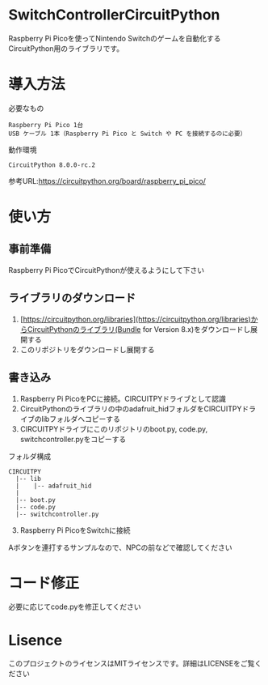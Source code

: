 # SwitchControllerCircuitPython

Raspberry Pi Picoを使ってNintendo Switchのゲームを自動化するCircuitPython用のライブラリです。

# 導入方法

必要なもの

    Raspberry Pi Pico 1台
    USB ケーブル 1本（Raspberry Pi Pico と Switch や PC を接続するのに必要）

動作環境

    CircuitPython 8.0.0-rc.2


参考URL:https://circuitpython.org/board/raspberry_pi_pico/

# 使い方

## 事前準備

Raspberry Pi PicoでCircuitPythonが使えるようにして下さい

## ライブラリのダウンロード

1. [https://circuitpython.org/libraries](https://circuitpython.org/libraries)からCircuitPythonのライブラリ(Bundle for Version 8.x)をダウンロードし展開する
2. このリポジトリをダウンロードし展開する

## 書き込み

1. Raspberry Pi PicoをPCに接続。CIRCUITPYドライブとして認識
2. CircuitPythonのライブラリの中のadafruit_hidフォルダをCIRCUITPYドライブのlibフォルダへコピーする
3. CIRCUITPYドライブにこのリポジトリのboot.py, code.py, switchcontroller.pyをコピーする

フォルダ構成
~~~
CIRCUITPY
  |-- lib
  |    |-- adafruit_hid
  |
  |-- boot.py
  |-- code.py
  |-- switchcontroller.py
~~~

3. Raspberry Pi PicoをSwitchに接続

Aボタンを連打するサンプルなので、NPCの前などで確認してください

# コード修正

必要に応じてcode.pyを修正してください

# Lisence

このプロジェクトのライセンスはMITライセンスです。詳細はLICENSEをご覧ください
